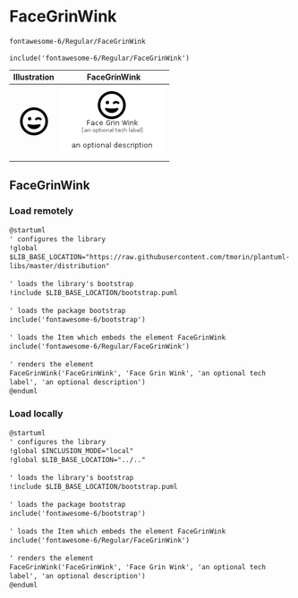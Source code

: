 # FaceGrinWink


```text
fontawesome-6/Regular/FaceGrinWink
```

```text
include('fontawesome-6/Regular/FaceGrinWink')
```



| Illustration | FaceGrinWink |
| :---: | :---: |
| ![illustration for Illustration](../../fontawesome-6/Regular/FaceGrinWink.png) | ![illustration for FaceGrinWink](../../fontawesome-6/Regular/FaceGrinWink.Local.png) |




## FaceGrinWink

### Load remotely
```plantuml
@startuml
' configures the library
!global $LIB_BASE_LOCATION="https://raw.githubusercontent.com/tmorin/plantuml-libs/master/distribution"

' loads the library's bootstrap
!include $LIB_BASE_LOCATION/bootstrap.puml

' loads the package bootstrap
include('fontawesome-6/bootstrap')

' loads the Item which embeds the element FaceGrinWink
include('fontawesome-6/Regular/FaceGrinWink')

' renders the element
FaceGrinWink('FaceGrinWink', 'Face Grin Wink', 'an optional tech label', 'an optional description')
@enduml
```

### Load locally
```plantuml
@startuml
' configures the library
!global $INCLUSION_MODE="local"
!global $LIB_BASE_LOCATION="../.."

' loads the library's bootstrap
!include $LIB_BASE_LOCATION/bootstrap.puml

' loads the package bootstrap
include('fontawesome-6/bootstrap')

' loads the Item which embeds the element FaceGrinWink
include('fontawesome-6/Regular/FaceGrinWink')

' renders the element
FaceGrinWink('FaceGrinWink', 'Face Grin Wink', 'an optional tech label', 'an optional description')
@enduml
```

